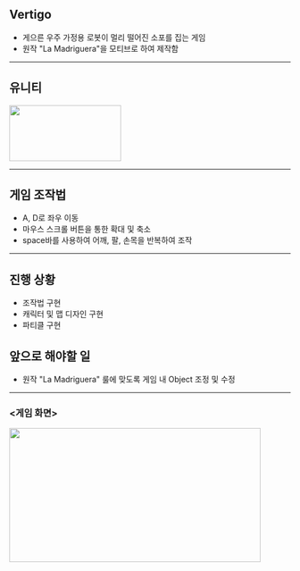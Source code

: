 ## Vertigo
* 게으른 우주 가정용 로봇이 멀리 떨어진 소포를 집는 게임
* 원작 "La Madriguera"을 모티브로 하여 제작함

---

## 유니티
<img src = https://user-images.githubusercontent.com/65931605/190886623-9b335ee6-ddde-424c-a887-114a3f2369b9.png height=100 width=200>
 
---

## 게임 조작법
* A, D로 좌우 이동
* 마우스 스크롤 버튼을 통한 확대 및 축소
* space바를 사용하여 어깨, 팔, 손목을 반복하여 조작

---

## 진행 상황
* 조작법 구현
* 캐릭터 및 맵 디자인 구현
* 파티클 구현

## 앞으로 해야할 일
* 원작 "La Madriguera" 룰에 맞도록 게임 내 Object 조정 및 수정

---

### <게임 화면>
<img src = https://user-images.githubusercontent.com/65931605/190886840-4525d699-6296-496e-bda2-4d22b3301076.JPG height=240 width=450>
